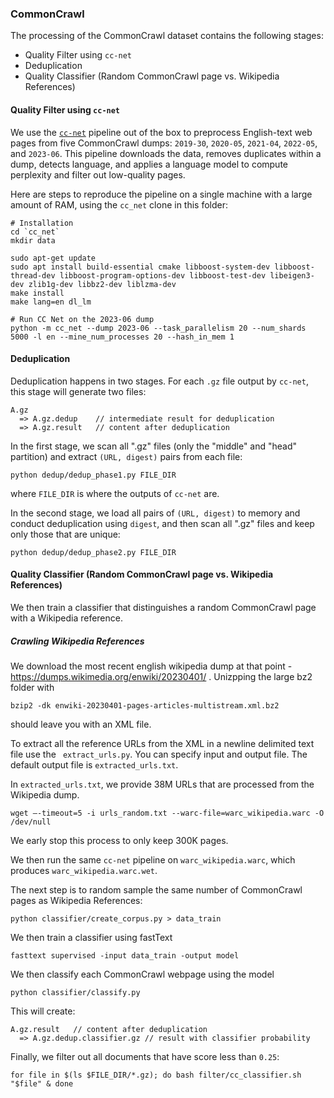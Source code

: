 ### CommonCrawl

The processing of the CommonCrawl dataset contains the following stages:

  - Quality Filter using `cc-net`
  - Deduplication
  - Quality Classifier (Random CommonCrawl page vs. Wikipedia References)

#### Quality Filter using `cc-net`

We use the [`cc-net`](https://github.com/facebookresearch/cc_net) pipeline out of the box to preprocess English-text web pages from five CommonCrawl dumps: `2019-30`, `2020-05`, `2021-04`, `2022-05`, and `2023-06`.
This pipeline downloads the data, removes duplicates within a dump, detects language, and applies a language model to compute perplexity and filter out low-quality pages.

Here are steps to reproduce the pipeline on a single machine with a large amount of RAM, using the `cc_net` clone in this folder:

```
# Installation
cd `cc_net`
mkdir data

sudo apt-get update
sudo apt install build-essential cmake libboost-system-dev libboost-thread-dev libboost-program-options-dev libboost-test-dev libeigen3-dev zlib1g-dev libbz2-dev liblzma-dev
make install
make lang=en dl_lm

# Run CC Net on the 2023-06 dump
python -m cc_net --dump 2023-06 --task_parallelism 20 --num_shards 5000 -l en --mine_num_processes 20 --hash_in_mem 1
```

#### Deduplication

Deduplication happens in two stages. For each `.gz` file output by `cc-net`, this stage will generate two files:

```
A.gz
  => A.gz.dedup    // intermediate result for deduplication
  => A.gz.result   // content after deduplication
```

In the first stage, we scan all ".gz" files (only the "middle" and "head" partition) and extract `(URL, digest)` pairs from each file:

```
python dedup/dedup_phase1.py FILE_DIR
```

where `FILE_DIR` is where the outputs of `cc-net` are.

In the second stage, we load all pairs of `(URL, digest)` to memory and conduct deduplication using `digest`, and then scan all ".gz" files and keep only those that are unique:

```
python dedup/dedup_phase2.py FILE_DIR
```

#### Quality Classifier (Random CommonCrawl page vs. Wikipedia References)

We then train a classifier that distinguishes a random CommonCrawl page with a Wikipedia reference. 

##### Crawling Wikipedia References
We download the most recent english wikipedia dump at that point - https://dumps.wikimedia.org/enwiki/20230401/ . Unizpping the large bz2 folder with 

``` bzip2 -dk enwiki-20230401-pages-articles-multistream.xml.bz2 ``` 

should leave you with an XML file.

To extract all the reference URLs from the XML in a newline delimited text file use the ``` extract_urls.py```. You can specify input and output file. The default output file is `extracted_urls.txt`.

In `extracted_urls.txt`, we provide 38M URLs that are processed from the Wikipedia dump. 

```
wget –-timeout=5 -i urls_random.txt --warc-file=warc_wikipedia.warc -O /dev/null
```

We early stop this process to only keep 300K pages.

We then run the same `cc-net` pipeline on `warc_wikipedia.warc`, which produces `warc_wikipedia.warc.wet`.

The next step is to random sample the same number of CommonCrawl pages as Wikipedia References:

```
python classifier/create_corpus.py > data_train
```

We then train a classifier using fastText

```
fasttext supervised -input data_train -output model
```

We then classify each CommonCrawl webpage using the model

```
python classifier/classify.py
```

This will create:

```
A.gz.result   // content after deduplication
  => A.gz.dedup.classifier.gz // result with classifier probability
```

Finally, we filter out all documents that have score less than `0.25`:
```
for file in $(ls $FILE_DIR/*.gz); do bash filter/cc_classifier.sh "$file" & done
```







